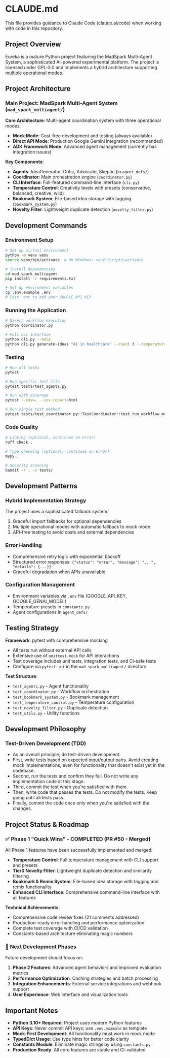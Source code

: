 # CLAUDE.md

This file provides guidance to Claude Code (claude.ai/code) when working with code in this repository.

## Project Overview

Eureka is a mature Python project featuring the MadSpark Multi-Agent System, a sophisticated AI-powered experimental platform. The project is licensed under GPL-3.0 and implements a hybrid architecture supporting multiple operational modes.

## Project Architecture

### Main Project: MadSpark Multi-Agent System (`mad_spark_multiagent/`)

**Core Architecture**: Multi-agent coordination system with three operational modes:
- **Mock Mode**: Cost-free development and testing (always available)
- **Direct API Mode**: Production Google Gemini integration (recommended)
- **ADK Framework Mode**: Advanced agent management (currently has integration issues)

**Key Components**:
- **Agents**: IdeaGenerator, Critic, Advocate, Skeptic (in `agent_defs/`)
- **Coordinator**: Main orchestration engine (`coordinator.py`)
- **CLI Interface**: Full-featured command-line interface (`cli.py`)
- **Temperature Control**: Creativity levels with presets (conservative, balanced, creative, wild)
- **Bookmark System**: File-based idea storage with tagging (`bookmark_system.py`)
- **Novelty Filter**: Lightweight duplicate detection (`novelty_filter.py`)

## Development Commands

### Environment Setup
```bash
# Set up virtual environment
python -m venv venv
source venv/bin/activate  # On Windows: venv\Scripts\activate

# Install dependencies
cd mad_spark_multiagent
pip install -r requirements.txt

# Set up environment variables
cp .env.example .env
# Edit .env to add your GOOGLE_API_KEY
```

### Running the Application
```bash
# Direct workflow execution
python coordinator.py

# Full CLI interface
python cli.py --help
python cli.py generate-ideas "AI in healthcare" --count 3 --temperature creative
```

### Testing
```bash
# Run all tests
pytest

# Run specific test file
pytest tests/test_agents.py

# Run with coverage
pytest --cov=. --cov-report=html

# Run single test method
pytest tests/test_coordinator.py::TestCoordinator::test_run_workflow_mock_mode
```

### Code Quality
```bash
# Linting (optional, continues on error)
ruff check .

# Type checking (optional, continues on error)  
mypy .

# Security scanning
bandit -r . -x tests/
```

## Development Patterns

### Hybrid Implementation Strategy
The project uses a sophisticated fallback system:
1. Graceful import fallbacks for optional dependencies
2. Multiple operational modes with automatic fallback to mock mode
3. API-free testing to avoid costs and external dependencies

### Error Handling
- Comprehensive retry logic with exponential backoff
- Structured error responses: `{"status": "error", "message": "...", "details": {...}}`
- Graceful degradation when APIs unavailable

### Configuration Management
- Environment variables via `.env` file (GOOGLE_API_KEY, GOOGLE_GENAI_MODEL)
- Temperature presets in `constants.py`
- Agent configurations in `agent_defs/`

## Testing Strategy

**Framework**: pytest with comprehensive mocking
- All tests run without external API calls
- Extensive use of `unittest.mock` for API interactions
- Test coverage includes unit tests, integration tests, and CI-safe tests
- Configure via `pytest.ini` in the `mad_spark_multiagent/` directory

**Test Structure**:
- `test_agents.py` - Agent functionality
- `test_coordinator.py` - Workflow orchestration  
- `test_bookmark_system.py` - Bookmark management
- `test_temperature_control.py` - Temperature configuration
- `test_novelty_filter.py` - Duplicate detection
- `test_utils.py` - Utility functions

## Development Philosophy

### Test-Driven Development (TDD)

* As an overall principle, do test-driven development.
* First, write tests based on expected input/output pairs. Avoid creating mock implementations, even for functionality that doesn't exist yet in the codebase.
* Second, run the tests and confirm they fail. Do not write any implementation code at this stage.
* Third, commit the test when you're satisfied with them.
* Then, write code that passes the tests. Do not modify the tests. Keep going until all tests pass.
* Finally, commit the code once only when you're satisfied with the changes.

## Project Status & Roadmap

### ✅ **Phase 1 "Quick Wins" - COMPLETED** (PR #50 - Merged)
All Phase 1 features have been successfully implemented and merged:

- **Temperature Control**: Full temperature management with CLI support and presets
- **Tier0 Novelty Filter**: Lightweight duplicate detection and similarity filtering
- **Bookmark & Remix System**: File-based idea storage with tagging and remix functionality
- **Enhanced CLI Interface**: Comprehensive command-line interface with all features

**Technical Achievements**:
- Comprehensive code review fixes (21 comments addressed)
- Production-ready error handling and performance optimization
- Complete test coverage with CI/CD validation
- Constants-based architecture eliminating magic numbers

### 🔄 **Next Development Phases**
Future development should focus on:

1. **Phase 2 Features**: Advanced agent behaviors and improved evaluation metrics
2. **Performance Optimization**: Caching strategies and batch processing
3. **Integration Enhancements**: External service integrations and webhook support
4. **User Experience**: Web interface and visualization tools

## Important Notes

- **Python 3.10+ Required**: Project uses modern Python features
- **API Keys**: Never commit API keys; use `.env.example` as template
- **Mock-First Development**: All functionality must work in mock mode
- **TypedDict Usage**: Use type hints for better code clarity
- **Constants Module**: Eliminate magic strings by using `constants.py`
- **Production Ready**: All core features are stable and CI-validated
